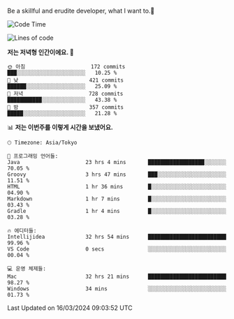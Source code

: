 Be a skillful and erudite developer, what I want to.👶

<!--START_SECTION:waka-->
![Code Time](http://img.shields.io/badge/Code%20Time-531%20hrs%2053%20mins-blue)

![Lines of code](https://img.shields.io/badge/%EC%A0%80%EB%8A%94%20%EC%97%AC%ED%83%9C%EA%B9%8C%EC%A7%80%20-783.1%20thousand%20%EC%A4%84%EC%9D%98%20%EC%BD%94%EB%93%9C%EB%A5%BC%20%EC%9E%91%EC%84%B1%ED%96%88%EC%96%B4%EC%9A%94.-blue)

**저는 저녁형 인간이에요. 🦉** 

```text
🌞 아침                     172 commits         ███░░░░░░░░░░░░░░░░░░░░░░   10.25 % 
🌆 낮　                     421 commits         ██████░░░░░░░░░░░░░░░░░░░   25.09 % 
🌃 저녁                     728 commits         ███████████░░░░░░░░░░░░░░   43.38 % 
🌙 밤　                     357 commits         █████░░░░░░░░░░░░░░░░░░░░   21.28 % 
```


📊 **저는 이번주를 이렇게 시간을 보냈어요.** 

```text
🕑︎ Timezone: Asia/Tokyo

💬 프로그래밍 언어들: 
Java                     23 hrs 4 mins       ██████████████████░░░░░░░   70.05 % 
Groovy                   3 hrs 47 mins       ███░░░░░░░░░░░░░░░░░░░░░░   11.51 % 
HTML                     1 hr 36 mins        █░░░░░░░░░░░░░░░░░░░░░░░░   04.90 % 
Markdown                 1 hr 7 mins         █░░░░░░░░░░░░░░░░░░░░░░░░   03.43 % 
Gradle                   1 hr 4 mins         █░░░░░░░░░░░░░░░░░░░░░░░░   03.28 % 

🔥 에디터들: 
Intellijidea             32 hrs 54 mins      █████████████████████████   99.96 % 
VS Code                  0 secs              ░░░░░░░░░░░░░░░░░░░░░░░░░   00.04 % 

💻 운영 체제들: 
Mac                      32 hrs 21 mins      █████████████████████████   98.27 % 
Windows                  34 mins             ░░░░░░░░░░░░░░░░░░░░░░░░░   01.73 % 
```


 Last Updated on 16/03/2024 09:03:52 UTC
<!--END_SECTION:waka-->
